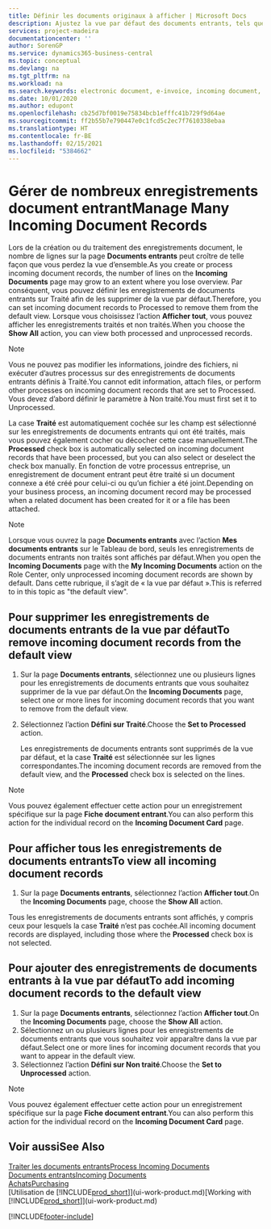 ```yaml
---
title: Définir les documents originaux à afficher | Microsoft Docs
description: Ajustez la vue par défaut des documents entrants, tels que des factures électroniques, afin d’améliorer votre vue d’ensemble des enregistrements traités et non-traités.
services: project-madeira
documentationcenter: ''
author: SorenGP
ms.service: dynamics365-business-central
ms.topic: conceptual
ms.devlang: na
ms.tgt_pltfrm: na
ms.workload: na
ms.search.keywords: electronic document, e-invoice, incoming document, OCR, ecommerce, document exchange, import invoice
ms.date: 10/01/2020
ms.author: edupont
ms.openlocfilehash: cb25d7bf0019e75834bcb1efffc41b729f9d64ae
ms.sourcegitcommit: ff2b55b7e790447e0c1fcd5c2ec7f7610338ebaa
ms.translationtype: HT
ms.contentlocale: fr-BE
ms.lasthandoff: 02/15/2021
ms.locfileid: "5384662"
---
```

# <a name="manage-many-incoming-document-records"></a><span data-ttu-id="5aacb-103">Gérer de nombreux enregistrements document entrant</span><span class="sxs-lookup"><span data-stu-id="5aacb-103">Manage Many Incoming Document Records</span></span>
<span data-ttu-id="5aacb-104">Lors de la création ou du traitement des enregistrements document, le nombre de lignes sur la page **Documents entrants** peut croître de telle façon que vous perdez la vue d’ensemble.</span><span class="sxs-lookup"><span data-stu-id="5aacb-104">As you create or process incoming document records, the number of lines on the **Incoming Documents** page may grow to an extent where you lose overview.</span></span> <span data-ttu-id="5aacb-105">Par conséquent, vous pouvez définir les enregistrements de documents entrants sur Traité afin de les supprimer de la vue par défaut.</span><span class="sxs-lookup"><span data-stu-id="5aacb-105">Therefore, you can set incoming document records to Processed to remove them from the default view.</span></span> <span data-ttu-id="5aacb-106">Lorsque vous choisissez l’action **Afficher tout**, vous pouvez afficher les enregistrements traités et non traités.</span><span class="sxs-lookup"><span data-stu-id="5aacb-106">When you choose the **Show All** action, you can view both processed and unprocessed records.</span></span>

> [!NOTE]  
>   <span data-ttu-id="5aacb-107">Vous ne pouvez pas modifier les informations, joindre des fichiers, ni exécuter d’autres processus sur des enregistrements de documents entrants définis à Traité.</span><span class="sxs-lookup"><span data-stu-id="5aacb-107">You cannot edit information, attach files, or perform other processes on incoming document records that are set to Processed.</span></span> <span data-ttu-id="5aacb-108">Vous devez d’abord définir le paramètre à Non traité.</span><span class="sxs-lookup"><span data-stu-id="5aacb-108">You must first set it to Unprocessed.</span></span>

<span data-ttu-id="5aacb-109">La case **Traité** est automatiquement cochée sur les champ est sélectionné sur les enregistrements de documents entrants qui ont été traités, mais vous pouvez également cocher ou décocher cette case manuellement.</span><span class="sxs-lookup"><span data-stu-id="5aacb-109">The **Processed** check box is automatically selected on incoming document records that have been processed, but you can also select or deselect the check box manually.</span></span> <span data-ttu-id="5aacb-110">En fonction de votre processus entreprise, un enregistrement de document entrant peut être traité si un document connexe a été créé pour celui-ci ou qu’un fichier a été joint.</span><span class="sxs-lookup"><span data-stu-id="5aacb-110">Depending on your business process, an incoming document record may be processed when a related document has been created for it or a file has been attached.</span></span>

> [!NOTE]  
>   <span data-ttu-id="5aacb-111">Lorsque vous ouvrez la page **Documents entrants** avec l’action **Mes documents entrants** sur le Tableau de bord, seuls les enregistrements de documents entrants non traités sont affichés par défaut.</span><span class="sxs-lookup"><span data-stu-id="5aacb-111">When you open the **Incoming Documents** page with the **My Incoming Documents** action on the Role Center, only unprocessed incoming document records are shown by default.</span></span> <span data-ttu-id="5aacb-112">Dans cette rubrique, il s’agit de « la vue par défaut ».</span><span class="sxs-lookup"><span data-stu-id="5aacb-112">This is referred to in this topic as "the default view".</span></span>

## <a name="to-remove-incoming-document-records-from-the-default-view"></a><span data-ttu-id="5aacb-113">Pour supprimer les enregistrements de documents entrants de la vue par défaut</span><span class="sxs-lookup"><span data-stu-id="5aacb-113">To remove incoming document records from the default view</span></span>
1. <span data-ttu-id="5aacb-114">Sur la page **Documents entrants**, sélectionnez une ou plusieurs lignes pour les enregistrements de documents entrants que vous souhaitez supprimer de la vue par défaut.</span><span class="sxs-lookup"><span data-stu-id="5aacb-114">On the **Incoming Documents** page, select one or more lines for incoming document records that you want to remove from the default view.</span></span>
2. <span data-ttu-id="5aacb-115">Sélectionnez l’action **Défini sur Traité**.</span><span class="sxs-lookup"><span data-stu-id="5aacb-115">Choose the **Set to Processed** action.</span></span>

    <span data-ttu-id="5aacb-116">Les enregistrements de documents entrants sont supprimés de la vue par défaut, et la case **Traité** est sélectionnée sur les lignes correspondantes.</span><span class="sxs-lookup"><span data-stu-id="5aacb-116">The incoming document records are removed from the default view, and the **Processed** check box is selected on the lines.</span></span>

> [!NOTE]  
>   <span data-ttu-id="5aacb-117">Vous pouvez également effectuer cette action pour un enregistrement spécifique sur la page **Fiche document entrant**.</span><span class="sxs-lookup"><span data-stu-id="5aacb-117">You can also perform this action for the individual record on the **Incoming Document Card** page.</span></span>

## <a name="to-view-all-incoming-document-records"></a><span data-ttu-id="5aacb-118">Pour afficher tous les enregistrements de documents entrants</span><span class="sxs-lookup"><span data-stu-id="5aacb-118">To view all incoming document records</span></span>
1. <span data-ttu-id="5aacb-119">Sur la page **Documents entrants**, sélectionnez l’action **Afficher tout**.</span><span class="sxs-lookup"><span data-stu-id="5aacb-119">On the **Incoming Documents** page, choose the **Show All** action.</span></span>

<span data-ttu-id="5aacb-120">Tous les enregistrements de documents entrants sont affichés, y compris ceux pour lesquels la case **Traité** n’est pas cochée.</span><span class="sxs-lookup"><span data-stu-id="5aacb-120">All incoming document records are displayed, including those where the **Processed** check box is not selected.</span></span>

## <a name="to-add-incoming-document-records-to-the-default-view"></a><span data-ttu-id="5aacb-121">Pour ajouter des enregistrements de documents entrants à la vue par défaut</span><span class="sxs-lookup"><span data-stu-id="5aacb-121">To add incoming document records to the default view</span></span>
1. <span data-ttu-id="5aacb-122">Sur la page **Documents entrants**, sélectionnez l’action **Afficher tout**.</span><span class="sxs-lookup"><span data-stu-id="5aacb-122">On the **Incoming Documents** page, choose the **Show All** action.</span></span>
2. <span data-ttu-id="5aacb-123">Sélectionnez un ou plusieurs lignes pour les enregistrements de documents entrants que vous souhaitez voir apparaître dans la vue par défaut.</span><span class="sxs-lookup"><span data-stu-id="5aacb-123">Select one or more lines for incoming document records that you want to appear in the default view.</span></span>
3. <span data-ttu-id="5aacb-124">Sélectionnez l’action **Défini sur Non traité**.</span><span class="sxs-lookup"><span data-stu-id="5aacb-124">Choose the **Set to Unprocessed** action.</span></span>  

> [!NOTE]  
>   <span data-ttu-id="5aacb-125">Vous pouvez également effectuer cette action pour un enregistrement spécifique sur la page **Fiche document entrant**.</span><span class="sxs-lookup"><span data-stu-id="5aacb-125">You can also perform this action for the individual record on the **Incoming Document Card** page.</span></span>

## <a name="see-also"></a><span data-ttu-id="5aacb-126">Voir aussi</span><span class="sxs-lookup"><span data-stu-id="5aacb-126">See Also</span></span>
[<span data-ttu-id="5aacb-127">Traiter les documents entrants</span><span class="sxs-lookup"><span data-stu-id="5aacb-127">Process Incoming Documents</span></span>](across-process-income-documents.md)  
[<span data-ttu-id="5aacb-128">Documents entrants</span><span class="sxs-lookup"><span data-stu-id="5aacb-128">Incoming Documents</span></span>](across-income-documents.md)  
[<span data-ttu-id="5aacb-129">Achats</span><span class="sxs-lookup"><span data-stu-id="5aacb-129">Purchasing</span></span>](purchasing-manage-purchasing.md)  
<span data-ttu-id="5aacb-130">[Utilisation de [!INCLUDE[prod_short](includes/prod_short.md)]](ui-work-product.md)</span><span class="sxs-lookup"><span data-stu-id="5aacb-130">[Working with [!INCLUDE[prod_short](includes/prod_short.md)]](ui-work-product.md)</span></span>


[!INCLUDE[footer-include](includes/footer-banner.md)]